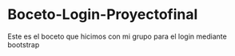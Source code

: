 # Boceto-Login-Proyectofinal
Este es el boceto que hicimos con mi grupo para el login mediante bootstrap
